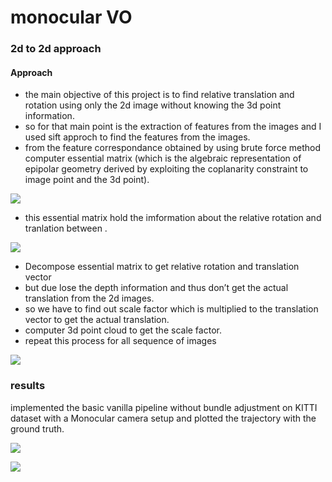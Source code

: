 # monocular VO
### 2d to 2d approach
#### Approach
* the main objective of this project is to find relative translation and rotation using only the 2d image without knowing the 3d point information.
* so for that main point is the extraction of features from the images and I used sift approch to find the features from the images.
* from the feature correspondance obtained by using brute force method computer essential matrix (which is the algebraic representation of epipolar geometry derived by exploiting the coplanarity constraint to image point and the 3d point).

![](https://i.imgur.com/Rs4enVi.png)

* this essential matrix hold the imformation about the relative rotation and tranlation between .

![](https://i.imgur.com/AlZwpl6.jpg)

* Decompose essential matrix to get relative rotation and translation vector
* but due lose the depth information and thus don’t get the actual translation from the 2d images.
* so we have to find out scale factor which is multiplied to the translation vector to get the actual translation.
* computer 3d point cloud to get the scale factor.
* repeat this process for all sequence of images

![](https://i.imgur.com/qiGAgSk.png)

### results
implemented the basic vanilla pipeline without bundle adjustment on KITTI dataset with a Monocular camera setup and plotted the trajectory with the ground truth.

![](https://i.imgur.com/0cXtEgU.png)

![](https://i.imgur.com/X7tF6KR.png)

